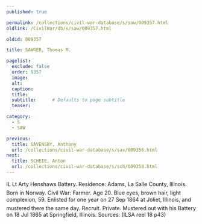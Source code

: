 ```yaml
---
published: true

permalink: /collections/civil-war-database/s/saw/009357.html
oldlink: /CivilWar/db/s/saw/009357.html

oldid: 009357

title: SAWGER, Thomas M.

pagelist:
  exclude: false
  order: 9357
  image: 
  alt:
  caption:
  title:
  subtitle:      # Defaults to page subtitle
  teaser:

category: 
  - S 
  - SAW

previous:
  title: SAVENSBY, Anthony
  url: /collections/civil-war-database/s/sav/009356.html  
next:
  title: SCHEIE, Anton
  url: /collections/civil-war-database/s/sch/009358.html   
---
```

IL Lt Arty Henshaw&#146;s Battery. Residence: Adams, La Salle County, Illinois. Born in Norway. Civil War: Farmer. Age 20. Blue eyes, brown hair, light complexion, 5&#146;9&#148;. Enlisted for one year on 27 Sep 1864 at Joliet, Illinois, and mustered there the same day. Recruit. Private. Mustered out with his Battery on 18 Jul 1865 at Springfield, Illinois. Sources: (ILSA reel 18 p43)